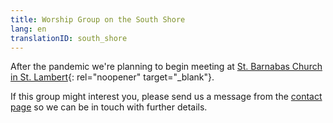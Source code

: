 ```yaml
---
title: Worship Group on the South Shore
lang: en
translationID: south_shore
---
```

After the pandemic we're planning to begin meeting at [St. Barnabas Church in St. Lambert](https://goo.gl/maps/BSGXnGXRBBchZZrz7){: rel="noopener" target="_blank"}.

If this group might interest you, please send us a message from the [contact page](/contact) so we can be in touch with further details.
